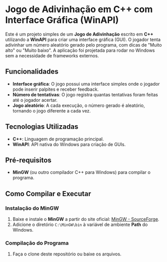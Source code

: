 # Jogo de Adivinhação em C++ com Interface Gráfica (WinAPI)

Este é um projeto simples de um **Jogo de Adivinhação** escrito em **C++** utilizando a **WinAPI** para criar uma interface gráfica (GUI). O jogador tenta adivinhar um número aleatório gerado pelo programa, com dicas de "Muito alto" ou "Muito baixo". A aplicação foi projetada para rodar no Windows sem a necessidade de frameworks externos.

## Funcionalidades

- **Interface gráfica**: O jogo possui uma interface simples onde o jogador pode inserir palpites e receber feedback.
- **Número de tentativas**: O jogo registra quantas tentativas foram feitas até o jogador acertar.
- **Jogo aleatório**: A cada execução, o número gerado é aleatório, tornando o jogo diferente a cada vez.

## Tecnologias Utilizadas

- **C++**: Linguagem de programação principal.
- **WinAPI**: API nativa do Windows para criação de GUIs.

## Pré-requisitos

- **MinGW** (ou outro compilador C++ para Windows) para compilar o programa.

## Como Compilar e Executar

### Instalação do MinGW

1. Baixe e instale o **MinGW** a partir do site oficial: [MinGW - SourceForge](https://sourceforge.net/projects/mingw/).
2. Adicione o diretório `C:\MinGW\bin` à variável de ambiente **Path** do Windows.

### Compilação do Programa

1. Faça o clone deste repositório ou baixe os arquivos.

